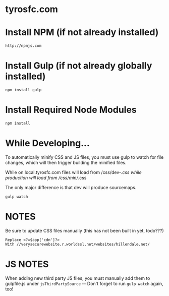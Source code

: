# tyrosfc.com

# Install NPM (if not already installed)

```
http://npmjs.com
```

# Install Gulp (if not already globally installed)

```
npm install gulp
```

# Install Required Node Modules
```
npm install
```

# While Developing...
To automatically minify CSS and JS files, you must use gulp 
to watch for file changes, which will then trigger building 
the minified files. 

While on local.tyrosfc.com files will load 
from /css/dev-*.css 
while production will load from /css/min/*.css

The only major difference is that dev will produce sourcemaps.

``` 
gulp watch
```

# NOTES
Be sure to update CSS files manually (this has not been built in yet, todo???) 
```
Replace <?=$app['cdn']?> 
With //verysecurewebsite.r.worldssl.net/websites/hillendale.net/
```

# JS NOTES 
When adding new third party JS files, you must manually 
add them to gulpfile.js under `jsThirdPartySource` -- Don't forget 
to run `gulp watch` again, too!

